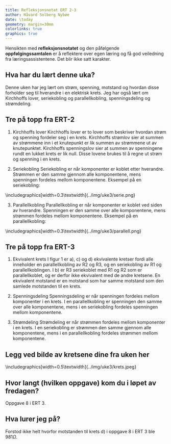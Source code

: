 ```yaml
---
title: Refleksjonsnotat ERT 2-3
author: Håvard Solberg Nybøe
date: \today
geometry: margin=30mm
colorlinks: true
graphics: true
---
```


Hensikten med **refleksjonsnotatet** og den påfølgende **oppfølgingssamtalen** er å reflektere over egen læring og få god veiledning fra læringsassistentene. Det blir ikke satt karakter.

## Hva har du lært denne uka?

Denne uken har jeg lært om strøm, spenning, motstand og hvordan disse forholder seg til hverandre i en elektrisk krets. Jeg har også lært om Kirchhoffs lover, seriekobling og parallellkobling, spenningsdeling og strømdeling.

## Tre på topp fra ERT-2

1. Kirchhoffs lover
Kirchhoffs lover er to lover som beskriver hvordan strøm og spenning fordeler seg i en krets.
Kirchhoffs strømlov sier at summen av strømmene inn i et knutepunkt er lik summen av strømmene ut av knutepunktet.
Kirchhoffs spenningslov sier at summen av spenningene rundt en lukket krets er lik null.
Disse lovene brukes til å regne ut strøm og spenning i en krets.

2. Seriekobling
Seriekobling er når komponenter er koblet etter hverandre. Strømmen er den samme gjennom alle komponentene, mens spenningen fordeles mellom komponentene.
Eksempel på en seriekobling:

\includegraphics[width=0.3\textwidth]{../img/uke3/serie.png}

3. Parallellkobling
Parallellkobling er når komponenter er koblet ved siden av hverandre. Spenningen er den samme over alle komponentene, mens strømmen fordeles mellom komponentene.
Eksempel på en parallellkobling:

\includegraphics[width=0.3\textwidth]{../img/uke3/parallell.png}

## Tre på topp fra ERT-3

1. Ekvivalent krets
I figur 1 er a), c) og d) ekvivalente kretser fordi alle inneholder en parallellkobling av R2 og R3, og en seriekobling av R1 og parallellkoblingen. I b) er R3 seriekoblet med R1 og R2 som er parallellkoblet, og er derfor ikke ekvivalent med de andre kretsene.
En ekvivalent motstand er en motstand som har samme motstand som den samlede motstanden til en krets.

1. Spenningsdeling
Spenningsdeling er når spenningen fordeles mellom komponenter i en krets. I en parallellkobling er spenningen den samme over alle komponentene, mens i en seriekobling fordeles spenningen mellom komponentene.

1. Strømdeling
Strømdeling er når strømmen fordeles mellom komponenter i en krets. I en seriekobling er strømmen den samme gjennom alle komponentene, mens i en parallellkobling fordeles strømmen mellom komponentene.

## Legg ved bilde av kretsene dine fra uken her

\includegraphics[width=0.5\textwidth]{../img/uke3/krets.jpeg}

## Hvor langt (hvilken oppgave) kom du i løpet av fredagen?

Oppgave 8 i ERT 3.

## Hva lurer jeg på?

Forstod ikke helt hvorfor motstanden til krets d) i oppgave 8 i ERT 3 ble $981\Omega$.
